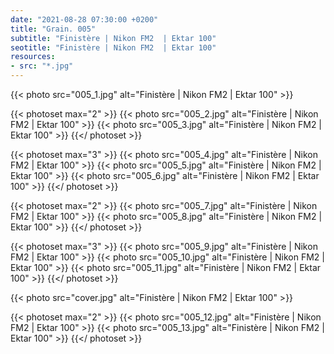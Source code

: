 ```yaml
---
date: "2021-08-28 07:30:00 +0200"
title: "Grain. 005"
subtitle: "Finistère | Nikon FM2  | Ektar 100"
seotitle: "Finistère | Nikon FM2  | Ektar 100"
resources:
- src: "*.jpg"
---
```


{{< photo src="005_1.jpg" alt="Finistère | Nikon FM2  | Ektar 100" >}}

{{< photoset max="2" >}}
  {{< photo src="005_2.jpg" alt="Finistère | Nikon FM2  | Ektar 100" >}}
  {{< photo src="005_3.jpg" alt="Finistère | Nikon FM2  | Ektar 100" >}}
{{</ photoset >}}

{{< photoset max="3" >}}
  {{< photo src="005_4.jpg" alt="Finistère | Nikon FM2  | Ektar 100" >}}
  {{< photo src="005_5.jpg" alt="Finistère | Nikon FM2  | Ektar 100" >}}
  {{< photo src="005_6.jpg" alt="Finistère | Nikon FM2  | Ektar 100" >}}
{{</ photoset >}}

{{< photoset max="2" >}}
  {{< photo src="005_7.jpg" alt="Finistère | Nikon FM2  | Ektar 100" >}}
  {{< photo src="005_8.jpg" alt="Finistère | Nikon FM2  | Ektar 100" >}}
{{</ photoset >}}

{{< photoset max="3" >}}
  {{< photo src="005_9.jpg" alt="Finistère | Nikon FM2  | Ektar 100" >}}
  {{< photo src="005_10.jpg" alt="Finistère | Nikon FM2  | Ektar 100" >}}
  {{< photo src="005_11.jpg" alt="Finistère | Nikon FM2  | Ektar 100" >}}
{{</ photoset >}}

{{< photo src="cover.jpg" alt="Finistère | Nikon FM2  | Ektar 100" >}}

{{< photoset max="2" >}}
  {{< photo src="005_12.jpg" alt="Finistère | Nikon FM2  | Ektar 100" >}}
  {{< photo src="005_13.jpg" alt="Finistère | Nikon FM2  | Ektar 100" >}}
{{</ photoset >}}
